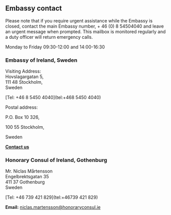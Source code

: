 ## Embassy contact

Please note that if you require urgent assistance while the Embassy is closed, contact the main Embassy number, + 46 (0) 8 54504040 and leave an urgent message when prompted. This mailbox is monitored regularly and a duty officer will return emergency calls.

Monday to Friday 09:30-12:00 and 14:00-16:30

### Embassy of Ireland, Sweden

Visiting Address:   
Hovslagargatan 5,   
111 48 Stockholm,   
Sweden

[Tel: +46 8 5450 4040](tel:+468 5450 4040)

Postal address:

P.O. Box 10 326,

100 55 Stockholm,

Sweden

[**Contact us**](/en/sweden/stockholm/contact/)

### Honorary Consul of Ireland, Gothenburg

Mr. Niclas Mårtensson   
Engelbrektsgatan 35   
411 37 Gothenburg   
Sweden

[Tel: +46 739 421 829](tel:+46739 421 829)

**Email:** [niclas.martensson@honoraryconsul.ie](mailto:niclas.martensson@honoraryconsul.ie)